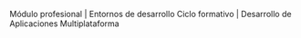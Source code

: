 Módulo profesional  | Entornos de desarrollo
Ciclo formativo     | Desarrollo de Aplicaciones Multiplataforma

